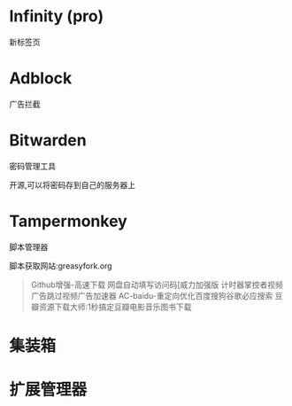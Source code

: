 # Infinity (pro)

新标签页

# Adblock

广告拦截

# Bitwarden

密码管理工具

开源,可以将密码存到自己的服务器上

# Tampermonkey

脚本管理器

脚本获取网站:greasyfork.org

> Github增强-高速下载
> 网盘自动填写访问码[威力加强版
> 计时器掌控者视频广告跳过视频广告加速器
> AC-baidu-重定向优化百度搜狗谷歌必应搜索
> 豆瓣资源下载大师:1秒搞定豆瓣电影音乐图书下载

# 集装箱

# 扩展管理器 